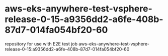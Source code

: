 # aws-eks-anywhere-test-vsphere-release-0-15-a9356dd2-a6fe-408b-87d7-014fa054bf20-60
repository for use with E2E test job aws-eks-anywhere-test-vsphere-release-0-15:a9356dd2-a6fe-408b-87d7-014fa054bf20-60
